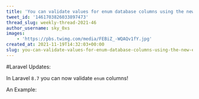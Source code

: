 ```yaml
---
title: 'You can validate values for enum database columns using the new Enum validation rule'
tweet_id: '1461703826033897473'
thread_slug: weekly-thread-2021-46
author_username: sky_0xs
images:
    - 'https://pbs.twimg.com/media/FEBiZ_-WQAQv1fY.jpg'
created_at: 2021-11-19T14:32:03+00:00
slug: you-can-validate-values-for-enum-database-columns-using-the-new-enum-validation-rule
---
```

#Laravel Updates:

In Laravel `8.7` you can now validate `enum` columns!

An Example:
